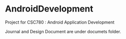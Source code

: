 # AndroidDevelopment
Project for CSC780 : Android Application Development

Journal and Design Document are under documets folder.
